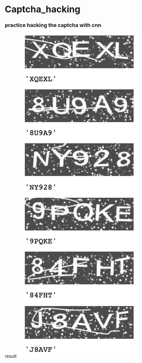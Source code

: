 # Captcha_hacking

### practice hacking the captcha with cnn

result
![](https://github.com/Yvictor/Captcha_hacking/raw/master/ocrdata/show.jpeg)
